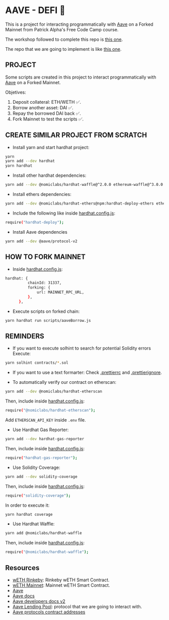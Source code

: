 # AAVE - DEFI 👻

This is a project for interacting programmatically with [Aave](https://aave.com/) on a Forked Mainnet from Patrick Alpha's Free Code Camp course.

The workshop followed to complete this repo is [this one](https://github.com/PatrickAlphaC/hardhat-defi-fcc).

The repo that we are going to implement is like [this one](https://www.youtube.com/watch?v=gyMwXuJrbJQ&t=15996s).

## PROJECT

Some scripts are created in this project to interact programmatically with [Aave](https://aave.com/) on a Forked Mainnet.

Objetives:

1. Deposit collateral: ETH/WETH ✅.
2. Borrow another asset: DAI ✅.
3. Repay the borrowed DAI back ✅.
4. Fork Mainnet to test the scripts ✅.

## CREATE SIMILAR PROJECT FROM SCRATCH

-   Install yarn and start hardhat project:

```bash
yarn
yarn add --dev hardhat
yarn hardhat
```

-   Install other hardhat dependencies:

```bash
yarn add --dev @nomiclabs/hardhat-waffle@^2.0.0 ethereum-waffle@^3.0.0 chai@^4.2.0 @nomiclabs/hardhat-ethers@^2.0.0 ethers@^5.0.0 @nomiclabs/hardhat-etherscan@^3.0.0 dotenv@^16.0.0 eslint@^7.29.0 eslint-config-prettier@^8.3.0 eslint-config-standard@^16.0.3 eslint-plugin-import@^2.23.4 eslint-plugin-node@^11.1.0 eslint-plugin-prettier@^3.4.0 eslint-plugin-promise@^5.1.0 hardhat-gas-reporter@^1.0.4 prettier@^2.3.2 prettier-plugin-solidity@^1.0.0-beta.13 solhint@^3.3.6 solidity-coverage@^0.7.16
```

-   Install ethers dependencies:

```bash
yarn add --dev @nomiclabs/hardhat-ethers@npm:hardhat-deploy-ethers ethers
```

-   Include the following like inside [hardhat.config.js](https://github.com/JMariadlcs/aave-defi/blob/main/hardhat.config.js):

```bash
require("hardhat-deploy");
```

-   Install Aave dependencies

```bash
yarn add --dev @aave/protocol-v2
```

## HOW TO FORK MAINNET

-   Inside [hardhat.config.js](https://github.com/JMariadlcs/aave-defi/blob/main/hardhat.config.js):

```bash
hardhat: {
          chainId: 31337,
          forking: {
              url: MAINNET_RPC_URL,
          },
      },
```

-   Execute scripts on forked chain:

```bash
yarn hardhat run scripts/aaveBorrow.js
```

## REMINDERS

-   If you want to execute solhint to search for potential Solidity errors
    Execute:

```bash
yarn solhint contracts/*.sol
```

-   If you want to use a text formarter:
    Check [.prettierrc](https://github.com/JMariadlcs/aave-defi/blob/main/.prettierrc) and [.prettierignore](https://github.com/JMariadlcs/aave-defi/blob/main/.prettierignore).

-   To automatically verify our contract on etherscan:

```bash
yarn add --dev @nomiclabs/hardhat-etherscan
```

Then, include inside [hardhat.config.js](https://github.com/JMariadlcs/aave-defi/blob/main/hardhat.config.js):

```bash
require("@nomiclabs/hardhat-etherscan");
```

Add `ETHERSCAN_API_KEY` inside `.env` file.

-   Use Hardhat Gas Reporter:

```bash
yarn add --dev hardhat-gas-reporter
```

Then, include inside [hardhat.config.js](https://github.com/JMariadlcs/aave-defi/blob/main/hardhat.config.js):

```bash
require("hardhat-gas-reporter");
```

-   Use Solidity Coverage:

```bash
yarn add --dev solidity-coverage
```

Then, include inside [hardhat.config.js](https://github.com/JMariadlcs/aave-defi/blob/main/hardhat.config.js):

```bash
require("solidity-coverage");
```

In order to execute it:

```bash
yarn hardhat coverage
```

-   Use Hardhat Waffle:

```bash
yarn add @nomiclabs/hardhat-waffle
```

Then, include inside [hardhat.config.js](https://github.com/JMariadlcs/aave-defi/blob/main/hardhat.config.jss):

```bash
require("@nomiclabs/hardhat-waffle");
```

## Resources

-   [wETH Rinkeby](https://rinkeby.etherscan.io/token/0xc778417e063141139fce010982780140aa0cd5ab): Rinkeby wETH Smart Contract.
-   [wETH Mainnet](https://rinkeby.etherscan.io/address/0xC02aaA39b223FE8D0A0e5C4F27eAD9083C756Cc2): Mainnet wETH Smart Contract.
-   [Aave](https://aave.com/)
-   [Aave docs](https://docs.aave.com/hub/)
-   [Aave developers docs v2](https://docs.aave.com/developers/v/2.0/)
-   [Aave Lending Pool](https://docs.aave.com/developers/v/2.0/the-core-protocol/addresses-provider/ilendingpooladdressesprovider): protocol that we are going to interact with.
-   [Aave protocols contract addresses](https://docs.aave.com/developers/v/2.0/deployed-contracts/deployed-contracts)
